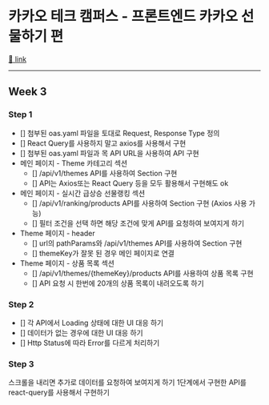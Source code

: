 # 카카오 테크 캠퍼스 - 프론트엔드 카카오 선물하기 편

[🔗 link](https://edu.nextstep.camp/s/hazAC9xa/ls/WAz8qraH)

----
## Week 3

### Step 1
-  [] 첨부된 oas.yaml 파일을 토대로 Request, Response Type 정의
-  [] React Query를 사용하지 말고 axios를 사용해서 구현
-  [] 첨부된 oas.yaml 파일과 목 API URL을 사용하여 API 구현
  - 메인 페이지 - Theme 카테고리 섹션
    - [] /api/v1/themes API를 사용하여 Section 구현
    - [] API는 Axios또는 React Query 등을 모두 활용해서 구현해도 ok
  - 메인 페이지 - 실시간 급상승 선물랭킹 섹션
    - [] /api/v1/ranking/products API를 사용하여 Section 구현 (Axios 사용 가능)
    - [] 필터 조건을 선택 하면 해당 조건에 맞게 API를 요청하여 보여지게 하기
  - Theme 페이지 - header
    - [] url의 pathParams와 /api/v1/themes API를 사용하여 Section 구현
    - [] themeKey가 잘못 된 경우 메인 페이지로 연결
  - Theme 페이지 - 상품 목록 섹션
    - [] /api/v1/themes/{themeKey}/products API를 사용하여 상품 목록 구현
    - [] API 요청 시 한번에 20개의 상품 목록이 내려오도록 하기

### Step 2
- [] 각 API에서 Loading 상태에 대한 UI 대응 하기
- [] 데이터가 없는 경우에 대한 UI 대응 하기
- [] Http Status에 따라 Error를 다르게 처리하기

### Step 3
스크롤을 내리면 추가로 데이터를 요청하여 보여지게 하기
1단계에서 구현한 API를 react-query를 사용해서 구현하기
